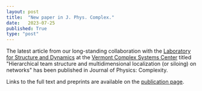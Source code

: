 ```yaml
---
layout: post
title:  "New paper in J. Phys. Complex."
date:   2023-07-25
published: True
type: "post"
---
```


The latest article from our long-standing collaboration with the [Laboratory for Structure and Dynamics](https://joint-lab.github.io/) at the [Vermont Complex Systems Center](https://vermontcomplexsystems.org) titled "Hierarchical team structure and multidimensional localization (or siloing) on networks" has been published in Journal of Physics: Complexity.

Links to the full text and preprints are available on the [publication page](https://dynamicalab.github.io/publications.html).